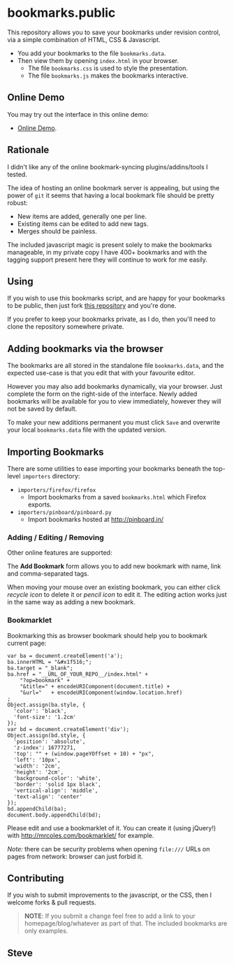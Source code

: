 bookmarks.public
================

This repository allows you to save your bookmarks under revision control,
via a simple combination of HTML, CSS & Javascript.

* You add your bookmarks to the file `bookmarks.data`.
* Then view them by opening `index.html` in your browser.
    * The file `bookmarks.css` is used to style the presentation.
    * The file `bookmarks.js` makes the bookmarks interactive.


Online Demo
-----------

You may try out the interface in this online demo:

* [Online Demo](http://skx.github.io/bookmarks.public/).



Rationale
---------

I didn't like any of the online bookmark-syncing plugins/addins/tools I tested.

The idea of hosting an online bookmark server is appealing, but using the
power of `git` it seems that having a local bookmark file should be pretty robust:

 * New items are added, generally one per line.
 * Existing items can be edited to add new tags.
 * Merges should be painless.

The included javascript magic is present solely to make the bookmarks
manageable, in my private copy I have 400+ bookmarks and with the
tagging support present here they will continue to work for me easily.


Using
-----

If you wish to use this bookmarks script, and are happy for your bookmarks
to be public, then just fork [this repository](https://github.com/skx/bookmarks.public) and you're done.

If you prefer to keep your bookmarks private, as I do, then you'll need to
clone the repository somewhere private.


Adding bookmarks via the browser
--------------------------------

The bookmarks are all stored in the standalone file `bookmarks.data`, and
the expected use-case is that you edit that with your favourite editor.

However you may also add bookmarks dynamically, via your browser.  Just
complete the form on the right-side of the interface.  Newly added bookmarks
will be available for you to view immediately, however they will not be
saved by default.

To make your new additions permanent you must click `Save` and overwrite
your local `bookmarks.data` file with the updated version.


Importing Bookmarks
-------------------

There are some utilities to ease importing your bookmarks beneath the
top-level `importers` directory:

* `importers/firefox/firefox`
   * Import bookmarks from a saved `bookmarks.html` which Firefox exports.
* `importers/pinboard/pinboard.py`
   * Import bookmarks hosted at http://pinboard.in/


### Adding / Editing / Removing

Other online features are supported:

The **Add Bookmark** form allows you to add new bookmark with name, link and comma-separated tags.

When moving your mouse over an existing bookmark, you can either click *recycle icon* to delete it or *pencil icon* to edit it.  The editing action works just in the same way as adding a new bookmark.

### Bookmarklet

Bookmarking this as browser bookmark should help you to bookmark current page:

    var ba = document.createElement('a');
    ba.innerHTML = "&#x1f516;";
    ba.target = "_blank";
    ba.href = "__URL_OF_YOUR_REPO__/index.html" +
        "?op=bookmark" +
        "&title=" + encodeURIComponent(document.title) +
        "&url="   + encodeURIComponent(window.location.href)
    ;
    Object.assign(ba.style, {
      'color': 'black',
      'font-size': '1.2cm'
    });
    var bd = document.createElement('div');
    Object.assign(bd.style, {
      'position': 'absolute',
      'z-index': 16777271,
      'top': "" + (window.pageYOffset + 10) + "px",
      'left': '10px',
      'width': '2cm',
      'height': '2cm',
      'background-color': 'white',
      'border': 'solid 1px black',
      'vertical-align': 'middle',
      'text-align': 'center'
    });
    bd.appendChild(ba);
    document.body.appendChild(bd);

Please edit and use a bookmarklet of it. You can create it (using jQuery!) with http://mrcoles.com/bookmarklet/ for example.

*Note:* there can be security problems when opening `file:///` URLs on pages from network: browser can just forbid it.

Contributing
------------

If you wish to submit improvements to the javascript, or the CSS, then I welcome forks & pull requests.

>**NOTE**: If you submit a change feel free to add a link to your homepage/blog/whatever as part of that.  The included bookmarks are only examples.

Steve
--
